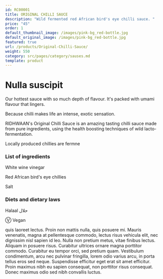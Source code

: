 ```yaml
---
id: RC00001
title: ORIGINAL CHILLI SAUCE
description: "Wild fermented red African bird's eye chilli sauce. "
price: "45"
order: 1
default_thumbnail_image: /images/pink-bg_red-bottle.jpg
default_original_image: /images/pink-bg_red-bottle.jpg
featured: true
url: /products/Original-Chilli-Sauce/
weight: 550
category: src/pages/category/sauses.md
template: product
---
```

# Nulla suscipit

Our hottest sauce with so much depth of flavour. It's packed with umami flavour that lingers.

Because chilli makes life an intense, exotic sensation.

RIDHWAAN's Original Chilli Sauce is an amazing tasting chilli sauce made from pure ingredients, using the health boosting techniques of wild lacto-fermentation.

Locally produced chillies are fermne

### List of ingredients

White wine vinegar

Red African bird's eye chillies

Salt

### Diets and dietary laws

Halaal حلال

Ⓥ Vegan



quis laoreet lectus. Proin non mattis nulla, quis posuere mi. Mauris venenatis, magna at pellentesque commodo, lectus risus vehicula elit, nec dignissim nisl sapien id leo. Nulla non pretium metus, vitae finibus lectus. Aliquam in posuere risus. Curabitur ultrices ornare magna porttitor commodo. Curabitur eu tempor orci, sed pretium quam. Vestibulum condimentum, arcu nec pulvinar fringilla, lorem odio varius arcu, in porta tellus eros sed neque. Suspendisse efficitur eget erat sit amet efficitur. Proin maximus nibh eu sapien consequat, non porttitor risus consequat. Donec maximus odio sed nibh convallis luctus.